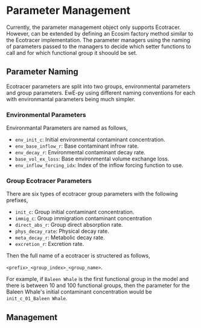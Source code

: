 # Parameter Management

Currently, the parameter management object only supports Ecotracer. However, can be extended
by defining an Ecosim factory method similar to the Ecotracer implementation. The parameter
managers using the naming of parameters passed to the managers to decide which setter
functions to call and for which functional group it shoould be set.

## Parameter Naming

Ecotracer parameters are split into two groups, environmental parameters and group
parameters. EwE-py using different naming conventions for each with environmantal parameters
being much simpler.

### Environmental Parameters

Environmantal Parameters are named as follows,

- `env_init_c`: Initial environmental contaminant concentration.
- `env_base_inflow_r`: Base contaminant infrow rate.
- `env_decay_r`: Environmental contaminant decay rate.
- `base_vol_ex_loss`: Base environmental volume exchange loss.
- `env_inflow_forcing_idx`: Index of the inflow forcing function to use.

### Group Ecotracer Parameters

There are six types of ecotracer group parameters with the following prefixes,

- `init_c`: Group initial contaminant concentration.
- `immig_c`: Group immigration contaminant concentration
- `direct_abs_r`: Group direct absorption rate.
- `phys_decay_rate`: Physical decay rate.
- `meta_decay_r`: Metabolic decay rate.
- `excretion_r`: Excretion rate.

Then the full name of a ecotracer is structered as follows,

`<prefix>_<group_index>_<group_name>`.

For example, if `Baleen Whale` is the first functional group in the model and there is
between 10 and 100 functional groups, then the parameter for the Baleen Whale's initial 
contaminant concentration would be `init_c_01_Baleen Whale`.

## Management
